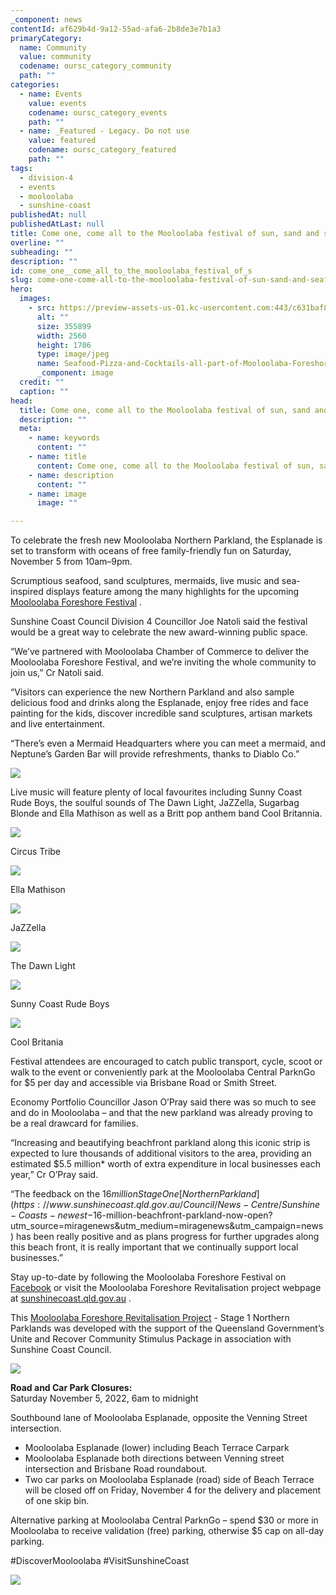 ```yaml
---
_component: news
contentId: af629b4d-9a12-55ad-afa6-2b8de3e7b1a3
primaryCategory:
  name: Community
  value: community
  codename: oursc_category_community
  path: ""
categories:
  - name: Events
    value: events
    codename: oursc_category_events
    path: ""
  - name: _Featured - Legacy. Do not use
    value: featured
    codename: oursc_category_featured
    path: ""
tags:
  - division-4
  - events
  - mooloolaba
  - sunshine-coast
publishedAt: null
publishedAtLast: null
title: Come one, come all to the Mooloolaba festival of sun, sand and seafood
overline: ""
subheading: ""
description: ""
id: come_one__come_all_to_the_mooloolaba_festival_of_s
slug: come-one-come-all-to-the-mooloolaba-festival-of-sun-sand-and-seafood
hero:
  images:
    - src: https://preview-assets-us-01.kc-usercontent.com:443/c631baf8-1b46-001f-580c-d0001b68b4a8/363377c4-7b13-4ced-9b02-902355de19bb/Seafood-Pizza-and-Cocktails-all-part-of-Mooloolaba-Foreshore-Festival-fun-scaled.jpg
      alt: ""
      size: 355899
      width: 2560
      height: 1706
      type: image/jpeg
      name: Seafood-Pizza-and-Cocktails-all-part-of-Mooloolaba-Foreshore-Festival-fun-scaled.jpg
      _component: image
  credit: ""
  caption: ""
head:
  title: Come one, come all to the Mooloolaba festival of sun, sand and seafood
  description: ""
  meta:
    - name: keywords
      content: ""
    - name: title
      content: Come one, come all to the Mooloolaba festival of sun, sand and seafood
    - name: description
      content: ""
    - name: image
      image: ""

---
```

To celebrate the fresh new Mooloolaba Northern Parkland, the Esplanade is set to transform with oceans of free family-friendly fun on Saturday, November 5 from 10am–9pm.

Scrumptious seafood, sand sculptures, mermaids, live music and sea-inspired displays feature among the many highlights for the upcoming [Mooloolaba Foreshore Festival](https://events.sunshinecoast.qld.gov.au/event/16977760-a/mooloolaba-foreshore-festival)
.

Sunshine Coast Council Division 4 Councillor Joe Natoli said the festival would be a great way to celebrate the new award-winning public space.

“We’ve partnered with Mooloolaba Chamber of Commerce to deliver the Mooloolaba Foreshore Festival, and we’re inviting the whole community to join us,” Cr Natoli said.

“Visitors can experience the new Northern Parkland and also sample delicious food and drinks along the Esplanade, enjoy free rides and face painting for the kids, discover incredible sand sculptures, artisan markets and live entertainment.

“There’s even a Mermaid Headquarters where you can meet a mermaid, and Neptune’s Garden Bar will provide refreshments, thanks to Diablo Co.”

![](https://preview-assets-us-01.kc-usercontent.com:443/c631baf8-1b46-001f-580c-d0001b68b4a8/2cb73155-4485-41fd-be88-82706f8f6905/Mermaids-crop-1-1024x518.jpg)

Live music will feature plenty of local favourites including Sunny Coast Rude Boys, the soulful sounds of The Dawn Light, JaZZella, Sugarbag Blonde and Ella Mathison as well as a Britt pop anthem band Cool Britannia.

![](https://preview-assets-us-01.kc-usercontent.com:443/c631baf8-1b46-001f-580c-d0001b68b4a8/f9b2fe6c-4409-40fc-807d-59ab9277b0a9/Circus-Tribe-2-1024x768.jpg)

Circus Tribe

![](https://preview-assets-us-01.kc-usercontent.com:443/c631baf8-1b46-001f-580c-d0001b68b4a8/bbe73a45-9010-4d56-87ed-2c8853746678/Ella-Mathison-1024x682.jpg)

Ella Mathison

![](https://preview-assets-us-01.kc-usercontent.com:443/c631baf8-1b46-001f-580c-d0001b68b4a8/516a6614-8692-431f-9eba-500b0875ecc6/JaZZella-3-1024x759.jpg)

JaZZella

![](https://preview-assets-us-01.kc-usercontent.com:443/c631baf8-1b46-001f-580c-d0001b68b4a8/5a00eaa6-261f-4259-8d2f-4d4c37c3fc0e/The-Dawn-Light-2-1024x683.jpg)

The Dawn Light

![](https://preview-assets-us-01.kc-usercontent.com:443/c631baf8-1b46-001f-580c-d0001b68b4a8/414b7cf2-3407-4c7c-8c38-3143cd8515c4/Sunny-Coast-Rude-Boys-1024x682.jpg)

Sunny Coast Rude Boys

![](https://preview-assets-us-01.kc-usercontent.com:443/c631baf8-1b46-001f-580c-d0001b68b4a8/d633c277-25fb-4b74-8c0f-a53379922870/Cool-Britannia-2-1024x683.jpg)

Cool Britania

Festival attendees are encouraged to catch public transport, cycle, scoot or walk to the event or conveniently park at the Mooloolaba Central ParknGo for $5 per day and accessible via Brisbane Road or Smith Street.

Economy Portfolio Councillor Jason O’Pray said there was so much to see and do in Mooloolaba – and that the new parkland was already proving to be a real drawcard for families.

“Increasing and beautifying beachfront parkland along this iconic strip is expected to lure thousands of additional visitors to the area, providing an estimated $5.5 million\* worth of extra expenditure in local businesses each year,” Cr O’Pray said.

“The feedback on the $16 million Stage One [Northern Parkland](https://www.sunshinecoast.qld.gov.au/Council/News-Centre/Sunshine-Coasts-newest-$16-million-beachfront-parkland-now-open?utm_source=miragenews&utm_medium=miragenews&utm_campaign=news)
&#x20;has been really positive and as plans progress for further upgrades along this beach front, it is really important that we continually support local businesses.”

Stay up-to-date by following the Mooloolaba Foreshore Festival on [Facebook](https://www.facebook.com/events/455781266561158)
&#x20;or visit the Mooloolaba Foreshore Revitalisation project webpage at [sunshinecoast.qld.gov.au](https://www.sunshinecoast.qld.gov.au/Council/Planning-and-Projects/Infrastructure-Projects/Mooloolaba-Foreshore-Revitalisation-Project)
.

This [Mooloolaba Foreshore Revitalisation Project](https://www.sunshinecoast.qld.gov.au/Council/Planning-and-Projects/Infrastructure-Projects/Mooloolaba-Foreshore-Revitalisation-Project)
&#x20;\- Stage 1 Northern Parklands was developed with the support of the Queensland Government’s Unite and Recover Community Stimulus Package in association with Sunshine Coast Council.

![](https://preview-assets-us-01.kc-usercontent.com:443/c631baf8-1b46-001f-580c-d0001b68b4a8/4b524823-dae5-4a55-ab11-55a20b337d42/Post-2-Pic-3-Mooloolabas-Northern-Parkland-1024x682.jpeg)

**Road and Car Park Closures:**\
Saturday November 5, 2022, 6am to midnight

Southbound lane of Mooloolaba Esplanade, opposite the Venning Street intersection.

*   Mooloolaba Esplanade (lower) including Beach Terrace Carpark
*   Mooloolaba Esplanade both directions between Venning street intersection and Brisbane Road roundabout.
*   Two car parks on Mooloolaba Esplanade (road) side of Beach Terrace will be closed off on Friday, November 4 for the delivery and placement of one skip bin.

Alternative parking at Mooloolaba Central ParknGo – spend $30 or more in Mooloolaba to receive validation (free) parking, otherwise $5 cap on all-day parking.

\#DiscoverMooloolaba #VisitSunshineCoast

![](https://preview-assets-us-01.kc-usercontent.com:443/c631baf8-1b46-001f-580c-d0001b68b4a8/fc356415-f6cd-4904-8b28-8567cb09f1f7/Post-1-MFF-Poster.png)
